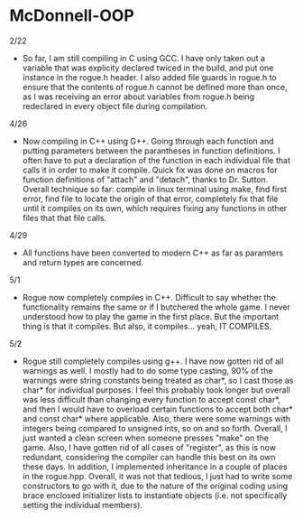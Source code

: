 # McDonnell-OOP

2/22
- So far, I am still compiling in C using GCC.  I have only taken out a variable that was explicity declared twiced in the build, and put one instance in the rogue.h header.  I also added file guards in rogue.h to ensure that the contents of rogue.h cannot be defined more than once, as I was receiving an error about variables from rogue.h being redeclared in every object file during compilation.

4/26
- Now compiling in C++ using G++.  Going through each function and putting parameters between the parantheses in function definitions.  I often have to put a declaration of the function in each individual file that calls it in order to make it compile.  Quick fix was done on macros for function definitions of "attach" and "detach", thanks to Dr. Sutton.  Overall technique so far: compile in linux terminal using make, find first error, find file to locate the origin of that error, completely fix that file until it compiles on its own, which requires fixing any functions in other files that that file calls.

4/29
- All functions have been converted to modern C++ as far as paramters and return types are concerned.

5/1
- Rogue now completely compiles in C++.  Difficult to say whether the functionality remains the same or if I butchered the whole game.  I never understood how to play the game in the first place.  But the important thing is that it compiles.  But also, it compiles... yeah, IT COMPILES.

5/2
  - Rogue still completely compiles using g++.  I have now gotten rid of all warnings as well.  I mostly had to do some type casting, 90% of the warnings were string constants being treated as char*, so I cast those as char* for individual purposes.  I feel this probably took longer but overall was less difficult than changing every function to accept const char*, and then I would have to overload certain functions to accept both char* and const char* where applicable.  Also, there were some warnings with integers being compared to unsigned ints, so on and so forth.  Overall, I just wanted a clean screen when someone presses "make" on the game.  Also, I have gotten rid of all cases of "register", as this is now redundant, considering the compiler can handle this best on its own these days.  In addition, I implemented inheritance in a couple of places in the rogue.hpp.  Overall, it was not that tedious, I just had to write some constructors to go with it, due to the nature of the original coding using brace enclosed initializer lists to instantiate objects (i.e. not specifically setting the individual members).
